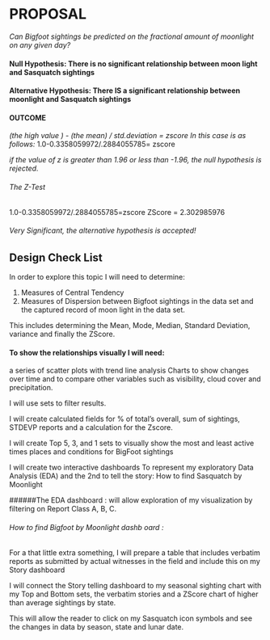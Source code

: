 # PROPOSAL

*Can Bigfoot sightings be predicted on the fractional amount of moonlight on any given day?*

#### Null Hypothesis:  There is no significant relationship between moon light and Sasquatch sightings

#### Alternative Hypothesis:  There IS a significant relationship between moonlight and Sasquatch sightings

#### OUTCOME

*(the high value ) - (the mean) / std.deviation = zscore In this case is as follows:* 1.0-0.3358059972/.2884055785= zscore 

*if the value of z is greater than 1.96 or less than -1.96, the null hypothesis is rejected.*

###### The Z-Test 
1.0-0.3358059972/.2884055785=zscore 
ZScore = 2.302985976 

###### *Very Significant, the alternative hypothesis is accepted!*

## Design Check List

In order to explore this topic I will need to determine: 
1. Measures of Central Tendency
2. Measures of Dispersion
between Bigfoot sightings in the data set and the captured record of moon light in the data set.  

This includes determining the Mean, Mode, Median, Standard Deviation, variance and finally the ZScore.

#### To show the relationships visually I will need:
 a series of scatter plots with trend line analysis
Charts to show changes over time and to compare other variables such as visibility, cloud cover and precipitation. 

I will use sets to filter results.

I  will create calculated fields for % of total’s overall, sum of sightings, STDEVP reports and a calculation for the Zscore.

I will create Top 5, 3, and 1 sets to visually show the most and least active times places and conditions for BigFoot sightings

I will create two interactive dashboards
To represent my exploratory Data Analysis (EDA) and the 2nd to tell the story:
How to find Sasquatch by Moonlight

######The EDA dashboard :
will allow exploration of my visualization by filtering on Report Class A, B, C.

###### How to find Bigfoot by Moonlight dashb oard :
For a that little extra something, I will prepare a table that includes verbatim reports as submitted by actual witnesses in the field and include this on my Story dashboard

I will connect the Story telling dashboard to my seasonal sighting chart with my Top and Bottom sets, the verbatim stories and a  ZScore chart of higher than average sightings by state.

This will allow the reader to click on my Sasquatch icon symbols and see the changes in data by season, state and lunar date.
